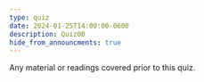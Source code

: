 ```yaml
---
type: quiz
date: 2024-01-25T14:00:00-0600
description: Quiz00
hide_from_announcments: true
---
```

Any material or readings covered prior to this quiz.
